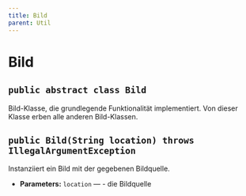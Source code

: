```yaml
---
title: Bild
parent: Util
---
```


# Bild


## `public abstract class Bild`

Bild-Klasse, die grundlegende Funktionalität implementiert. Von dieser Klasse erben alle anderen Bild-Klassen.

## `public Bild(String location) throws IllegalArgumentException`

Instanziiert ein Bild mit der gegebenen Bildquelle.

 * **Parameters:** `location` — - die Bildquelle
